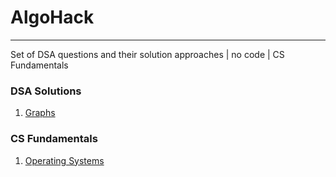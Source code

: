 # AlgoHack
___
Set of DSA questions and their solution approaches | no code | CS Fundamentals

### DSA Solutions
1. [Graphs](Graphs.md)

### CS Fundamentals
1. [Operating Systems](CSFundamentals/OperatingSystems.md)


